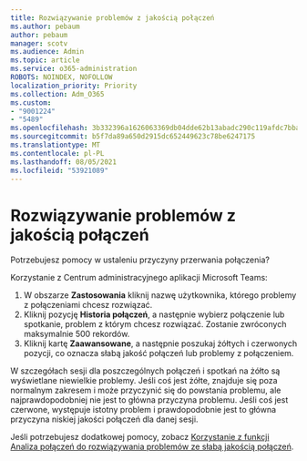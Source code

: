 ```yaml
---
title: Rozwiązywanie problemów z jakością połączeń
ms.author: pebaum
author: pebaum
manager: scotv
ms.audience: Admin
ms.topic: article
ms.service: o365-administration
ROBOTS: NOINDEX, NOFOLLOW
localization_priority: Priority
ms.collection: Adm_O365
ms.custom:
- "9001224"
- "5489"
ms.openlocfilehash: 3b332396a1626063369db04dde62b13abadc290c119afdc7bba042da21f7bfba
ms.sourcegitcommit: b5f7da89a650d2915dc652449623c78be6247175
ms.translationtype: MT
ms.contentlocale: pl-PL
ms.lasthandoff: 08/05/2021
ms.locfileid: "53921089"
---
```

# <a name="troubleshoot-call-quality-problems"></a>Rozwiązywanie problemów z jakością połączeń

Potrzebujesz pomocy w ustaleniu przyczyny przerwania połączenia?

Korzystanie z Centrum administracyjnego aplikacji Microsoft Teams:

1. W obszarze **Zastosowania** kliknij nazwę użytkownika, którego problemy z połączeniami chcesz rozwiązać.
2. Kliknij pozycję **Historia połączeń**, a następnie wybierz połączenie lub spotkanie, problem z którym chcesz rozwiązać. Zostanie zwróconych maksymalnie 500 rekordów.
3. Kliknij kartę **Zaawansowane**, a następnie poszukaj żółtych i czerwonych pozycji, co oznacza słabą jakość połączeń lub problemy z połączeniem.

W szczegółach sesji dla poszczególnych połączeń i spotkań na żółto są wyświetlane niewielkie problemy. Jeśli coś jest żółte, znajduje się poza normalnym zakresem i może przyczynić się do powstania problemu, ale najprawdopodobniej nie jest to główna przyczyna problemu. Jeśli coś jest czerwone, występuje istotny problem i prawdopodobnie jest to główna przyczyna niskiej jakości połączeń dla danej sesji.

Jeśli potrzebujesz dodatkowej pomocy, zobacz [Korzystanie z funkcji Analiza połączeń do rozwiązywania problemów ze słabą jakością połączeń](https://docs.microsoft.com/microsoftteams/use-call-analytics-to-troubleshoot-poor-call-quality#troubleshoot-call-quality-problems-using-call-analytics).
